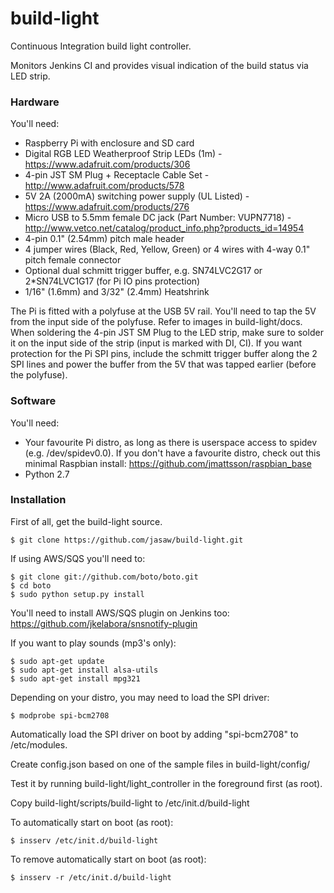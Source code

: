 build-light
===========

Continuous Integration build light controller.

Monitors Jenkins CI and provides visual indication of the build status via LED strip.



### Hardware

You'll need:
* Raspberry Pi with enclosure and SD card
* Digital RGB LED Weatherproof Strip LEDs (1m) - https://www.adafruit.com/products/306
* 4-pin JST SM Plug + Receptacle Cable Set - http://www.adafruit.com/products/578
* 5V 2A (2000mA) switching power supply (UL Listed) - https://www.adafruit.com/products/276
* Micro USB to 5.5mm female DC jack (Part Number: VUPN7718) - http://www.vetco.net/catalog/product_info.php?products_id=14954
* 4-pin 0.1" (2.54mm) pitch male header
* 4 jumper wires (Black, Red, Yellow, Green) or 4 wires with 4-way 0.1" pitch female connector
* Optional dual schmitt trigger buffer, e.g. SN74LVC2G17 or 2*SN74LVC1G17 (for Pi IO pins protection)
* 1/16" (1.6mm) and 3/32" (2.4mm) Heatshrink

The Pi is fitted with a polyfuse at the USB 5V rail.
You'll need to tap the 5V from the input side of the polyfuse.
Refer to images in build-light/docs.
When soldering the 4-pin JST SM Plug to the LED strip, make sure to solder it on the input side of the strip (input is marked with DI, CI).
If you want protection for the Pi SPI pins, include the schmitt trigger buffer along the 2 SPI lines and power the buffer from the 5V that was tapped earlier (before the polyfuse).



### Software

You'll need:
* Your favourite Pi distro, as long as there is userspace access to spidev (e.g. /dev/spidev0.0). If you don't have a favourite distro, check out this minimal Raspbian install: https://github.com/jmattsson/raspbian_base
* Python 2.7



### Installation

First of all, get the build-light source.
```
$ git clone https://github.com/jasaw/build-light.git
```

If using AWS/SQS you'll need to:
```
$ git clone git://github.com/boto/boto.git
$ cd boto
$ sudo python setup.py install
```
You'll need to install AWS/SQS plugin on Jenkins too:
https://github.com/jkelabora/snsnotify-plugin

If you want to play sounds (mp3's only):
```
$ sudo apt-get update
$ sudo apt-get install alsa-utils
$ sudo apt-get install mpg321
```

Depending on your distro, you may need to load the SPI driver:
```
$ modprobe spi-bcm2708
```

Automatically load the SPI driver on boot by adding "spi-bcm2708" to /etc/modules.

Create config.json based on one of the sample files in build-light/config/

Test it by running build-light/light_controller in the foreground first (as root).

Copy build-light/scripts/build-light to /etc/init.d/build-light

To automatically start on boot (as root):
```
$ insserv /etc/init.d/build-light
```

To remove automatically start on boot (as root):
```
$ insserv -r /etc/init.d/build-light
```
